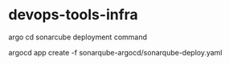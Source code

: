 # devops-tools-infra

argo cd sonarcube deployment command

argocd app create -f sonarqube-argocd/sonarqube-deploy.yaml